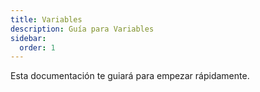 ```yaml
---
title: Variables
description: Guía para Variables
sidebar:
  order: 1
---
```

Esta documentación te guiará para empezar rápidamente.
